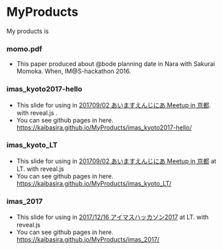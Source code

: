 # MyProducts
My products is

### momo.pdf
- This paper produced about @bode planning date in Nara with Sakurai Momoka. When, IM@S-hackathon 2016.

### imas_kyoto2017-hello
- This slide for using in [201709/02 あいますえんじにあ Meetup in 京都](https://imas.connpass.com/event/64177/). with reveal.js .
- You can see github pages in here. https://kaibasira.github.io/MyProducts/imas_kyoto2017-hello/

### imas_kyoto_LT
- This slide for using in [201709/02 あいますえんじにあ Meetup in 京都](https://imas.connpass.com/event/64177/) at LT. with reveal.js 
- You can see github pages in here. https://kaibasira.github.io/MyProducts/imas_kyoto_LT/

### imas_2017
- This slide for using in [2017/12/16 アイマスハッカソン2017](https://imas.connpass.com/event/70592/) at LT. with reveal.js
- You can see github pages in here. https://kaibasira.github.io/MyProducts/imas_2017/
